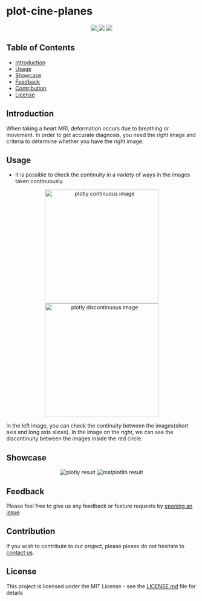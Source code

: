 # plot-cine-planes  


<p align="center">
    <a href="https://www.python.org/downloads/release/python-350/">
        <img src="https://img.shields.io/badge/python-v3.7.4-blue.svg?logo=python&logoColor=white">
    </a>
    <img src="https://img.shields.io/badge/windows-10-blue.svg?logo=windows&logoColor=white">
    <a href="https://github.com/JoeyValentine/plot-cine-planes/issues">
        <img src="https://img.shields.io/github/issues/JoeyValentine/plot-cine-planes?logo=github">
    </a>
</p>


## Table of Contents

- [Introduction](#introduction)
- [Usage](#usage)
- [Showcase](#showcase)
- [Feedback](#feedback)
- [Contribution](#contribution)
- [License](#license)


## Introduction
When taking a heart MRI, deformation occurs due to breathing or movement. In order to get accurate diagnosis, you need the right image and criteria to determine whether you have the right image. 


## Usage

- It is possible to check the continuity in a variety of ways in the images taken continuously.

<p align="center">
  <img src = "https://i.imgur.com/9GEj6i9.png" alt="plotly continuous image" width=300 height=300>
  <img src = "https://i.imgur.com/nnxUgEP.png" alt="plotly discontinuous image" width=300 height=300>
</p>

In the left image, you can check the continuity between the images(short axis and long axis slices).
In the image on the right, we can see the discontinuity between the images inside the red circle.


## Showcase

<p align="center">
  <img src = "https://i.imgur.com/iPgk5m7.gif" alt="plotly result">
  <img src = "https://i.imgur.com/UVGNbeu.gif" alt="matplotlib result">
</p>


## Feedback

Please feel free to give us any feedback or feature requests by [opening an issue](https://github.com/JoeyValentine/plot-cine-planes/issues).


## Contribution

If you wish to contribute to our project, please please do not hesitate to [contact us](https://github.com/JoeyValentine/plot-cine-planes/issues).


## License

This project is licensed under the MIT License - see the [LICENSE.md](LICENSE.md) file for details


